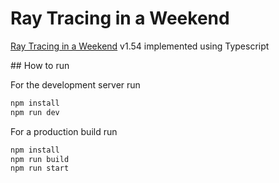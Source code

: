# Ray Tracing in a Weekend

[Ray Tracing in a Weekend](https://raytracing.github.io/books/RayTracingInOneWeekend.html) v1.54 implemented using Typescript

## How to run

For the development server run

```bash
npm install
npm run dev
```

For a production build run

```bash
npm install
npm run build
npm run start
```
